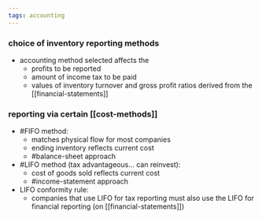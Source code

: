 ```yaml
---
tags: accounting
---
```


### choice of inventory reporting methods
- accounting method selected affects the
	- profits to be reported
	- amount of income tax to be paid
	- values of inventory turnover and gross profit ratios derived from the [[financial-statements]]

### reporting via certain [[cost-methods]]
- #FIFO method:
	- matches physical flow for most companies
	- ending inventory reflects current cost
	- #balance-sheet  approach
- #LIFO method (tax advantageous... can reinvest): 
	- cost of goods sold reflects current cost
	- #income-statement approach
- LIFO conformity rule:
	- companies that use LIFO for tax reporting must also use the LIFO for financial reporting (on [[financial-statements]])